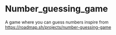 # Number_guessing_game
A game where you can guess numbers 
inspire from 
https://roadmap.sh/projects/number-guessing-game
